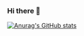 ### Hi there 👋


[![Anurag's GitHub stats](https://github-readme-stats.vercel.app/api?username=TapPineapple)](https://github.com/anuraghazra/github-readme-stats)

<!--
**TapPineapple/tappineapple** is a ✨ _special_ ✨ repository because its `README.md` (this file) appears on your GitHub profile.

Here are some ideas to get you started:

- 🔭 I’m currently working on ...
- 🌱 I’m currently learning ...
- 👯 I’m looking to collaborate on ...
- 🤔 I’m looking for help with ...
- 💬 Ask me about ...
- 📫 How to reach me: ...
- 😄 Pronouns: ...
- ⚡ Fun fact: ...
-->
